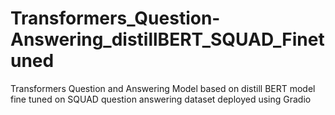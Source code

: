 # Transformers_Question-Answering_distillBERT_SQUAD_Finetuned
Transformers Question and Answering Model based on distill BERT model fine tuned on SQUAD question answering dataset deployed using Gradio
